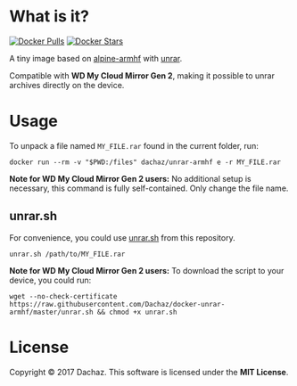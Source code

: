# What is it?

[![Docker Pulls](https://img.shields.io/docker/pulls/dachaz/unrar-armhf.svg?style=flat-square)](https://hub.docker.com/r/dachaz/unrar-armhf/) [![Docker Stars](https://img.shields.io/docker/stars/dachaz/unrar-armhf.svg?style=flat-square)](https://hub.docker.com/r/dachaz/unrar-armhf/)

A tiny image based on [alpine-armhf](https://hub.docker.com/r/ogomez/arm32v7-alpine/) with [unrar](https://pkgs.alpinelinux.org/package/edge/main/armhf/unrar).

Compatible with **WD My Cloud Mirror Gen 2**, making it possible to unrar archives directly on the device.


# Usage

To unpack a file named `MY_FILE.rar` found in the current folder, run:

```shell
docker run --rm -v "$PWD:/files" dachaz/unrar-armhf e -r MY_FILE.rar
```

**Note for WD My Cloud Mirror Gen 2 users:** No additional setup is necessary, this command is fully self-contained. Only change the file name.

## unrar.sh

For convenience, you could use [unrar.sh](unrar.sh) from this repository.

```shell
unrar.sh /path/to/MY_FILE.rar
```

**Note for WD My Cloud Mirror Gen 2 users:** To download the script to your device, you could run:

```shell
wget --no-check-certificate https://raw.githubusercontent.com/Dachaz/docker-unrar-armhf/master/unrar.sh && chmod +x unrar.sh
```

# License

Copyright © 2017 Dachaz. This software is licensed under the **MIT License**.

